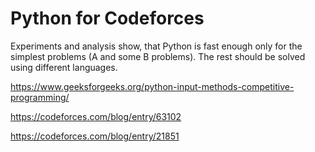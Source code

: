 # Python for Codeforces

Experiments and analysis show, that Python is fast enough only for the simplest problems 
(A and some B problems).  The rest should be solved using different languages.


https://www.geeksforgeeks.org/python-input-methods-competitive-programming/

https://codeforces.com/blog/entry/63102

https://codeforces.com/blog/entry/21851